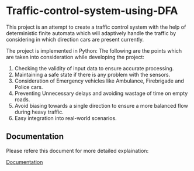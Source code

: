 # Traffic-control-system-using-DFA
This project is an attempt to create a traffic control system with the help of deterministic finite automata which will adaptively handle the traffic by considering in which direction cars are present currently.

The project is implemented in Python:
The following are the points which are taken into consideration while developing the project:
1. Checking the validity of input data to ensure accurate processing. 
2. Maintaining a safe state if there is any problem with the sensors.
2. Consideration of Emergency vehicles like Ambulance, Firebrigade and Police cars.
3. Preventing Unnecessary delays and avoiding wastage of time on empty roads.
4. Avoid biasing towards a single direction to ensure a more balanced flow during heavy traffic.
5. Easy  integration into real-world scenarios.

## Documentation
Please refere this document for more detailed explaination:

[Documentation](
https://docs.google.com/document/d/16tYTZZ5Ewma_ZG25JxgfRKfh6fy3FYo5/edit?usp=sharing&ouid=100036865083389644506&rtpof=true&sd=true)
